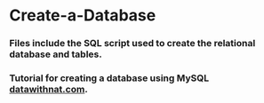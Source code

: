 # Create-a-Database

  <h3>Files include the SQL script used to create the relational database and tables.</h3>
  <h3>Tutorial for creating a database using MySQL <a href="datawithnat.com/r_database.html">datawithnat.com</a>.</h3>
                                                                  

